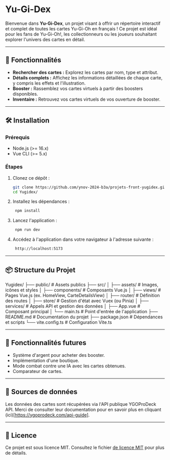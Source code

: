 # Yu-Gi-Dex

Bienvenue dans **Yu-Gi-Dex**, un projet visant à offrir un répertoire interactif et complet de toutes les cartes Yu-Gi-Oh en français ! Ce projet est idéal pour les fans de Yu-Gi-Oh!, les collectionneurs ou les joueurs souhaitant explorer l'univers des cartes en détail.

---

## 🎯 Fonctionnalités

- **Rechercher des cartes :** Explorez les cartes par nom, type et attribut.
- **Détails complets :** Affichez les informations détaillées de chaque carte, y compris les effets et l'illustration.
- **Booster :** Rassemblez vos cartes virtuels à partir des boosters disponibles.
- **Inventaire :** Retrouvez vos cartes virtuels de vos ouverture de booster.

---

## 🛠️ Installation

### Prérequis
- Node.js (>= 16.x)
- Vue CLI (>= 5.x)

### Étapes
1. Clonez ce dépôt :

   ```bash
   git clone https://github.com/ynov-2024-b3a/projets-front-yugidex.git
   cd Yugidex/

2. Installez les dépendances :

   ```bash
    npm install

3. Lancez l'application :

   ```bash
    npm run dev

4. Accédez à l'application dans votre navigateur à l'adresse suivante :

   ```bash
    http://localhost:5173

---

## 📦 Structure du Projet

Yugidex/
├── public/                # Assets publics
├── src/
│   ├── assets/            # Images, icônes et styles
│   ├── components/        # Composants Vue.js
│   ├── views/             # Pages Vue.js (ex. HomeView, CarteDetailsView)
│   ├── router/            # Définition des routes
│   ├── store/             # Gestion d'état avec Vuex (ou Pinia)
│   ├── services/          # Appels API et gestion des données
│   ├── App.vue            # Composant principal
│   └── main.ts            # Point d'entrée de l'application
├── README.md              # Documentation du projet
├── package.json           # Dépendances et scripts
└── vite.config.ts         # Configuration Vite.ts

---

## 🚀 Fonctionnalités futures

- Système d'argent pour acheter des booster.
- Implémentation d'une boutique.
- Mode combat contre une IA avec les cartes obtenues.
- Comparateur de cartes.

---

## 📖 Sources de données

Les données des cartes sont récupérées via l'API publique YGOProDeck API. Merci de consulter leur documentation pour en savoir plus en cliquant (ici)[https://ygoprodeck.com/api-guide].

---

## 📜 Licence

Ce projet est sous licence MIT. Consultez le fichier [de licence MIT](./LICENSE) pour plus de détails.
